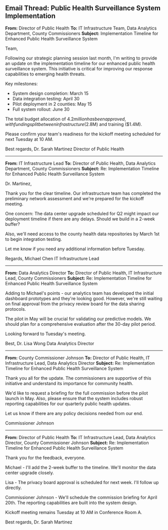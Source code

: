 ## Email Thread: Public Health Surveillance System Implementation

**From:** Director of Public Health
**To:** IT Infrastructure Team, Data Analytics Department, County Commissioners
**Subject:** Implementation Timeline for Enhanced Public Health Surveillance System

Team,

Following our strategic planning session last month, I'm writing to provide an update on the implementation timeline for our enhanced public health surveillance system. This initiative is critical for improving our response capabilities to emerging health threats.

Key milestones:
- System design completion: March 15
- Data integration testing: April 30
- Pilot deployment in 2 counties: May 15
- Full system rollout: June 30

The total budget allocation of $4.2 million has been approved, with funding split between infrastructure ($2.8M) and training ($1.4M).

Please confirm your team's readiness for the kickoff meeting scheduled for next Tuesday at 10 AM.

Best regards,
Dr. Sarah Martinez
Director of Public Health

---

**From:** IT Infrastructure Lead
**To:** Director of Public Health, Data Analytics Department, County Commissioners
**Subject:** Re: Implementation Timeline for Enhanced Public Health Surveillance System

Dr. Martinez,

Thank you for the clear timeline. Our infrastructure team has completed the preliminary network assessment and we're prepared for the kickoff meeting.

One concern: The data center upgrade scheduled for Q2 might impact our deployment timeline if there are any delays. Should we build in a 2-week buffer?

Also, we'll need access to the county health data repositories by March 1st to begin integration testing.

Let me know if you need any additional information before Tuesday.

Regards,
Michael Chen
IT Infrastructure Lead

---

**From:** Data Analytics Director
**To:** Director of Public Health, IT Infrastructure Lead, County Commissioners
**Subject:** Re: Implementation Timeline for Enhanced Public Health Surveillance System

Adding to Michael's points - our analytics team has developed the initial dashboard prototypes and they're looking good. However, we're still waiting on final approval from the privacy review board for the data sharing protocols.

The pilot in May will be crucial for validating our predictive models. We should plan for a comprehensive evaluation after the 30-day pilot period.

Looking forward to Tuesday's meeting.

Best,
Dr. Lisa Wong
Data Analytics Director

---

**From:** County Commissioner Johnson
**To:** Director of Public Health, IT Infrastructure Lead, Data Analytics Director
**Subject:** Re: Implementation Timeline for Enhanced Public Health Surveillance System

Thank you all for the update. The commissioners are supportive of this initiative and understand its importance for community health.

We'd like to request a briefing for the full commission before the pilot launch in May. Also, please ensure that the system includes robust reporting capabilities for our quarterly public health updates.

Let us know if there are any policy decisions needed from our end.

Commissioner Johnson

---

**From:** Director of Public Health
**To:** IT Infrastructure Lead, Data Analytics Director, County Commissioner Johnson
**Subject:** Re: Implementation Timeline for Enhanced Public Health Surveillance System

Thank you for the feedback, everyone.

Michael - I'll add the 2-week buffer to the timeline. We'll monitor the data center upgrade closely.

Lisa - The privacy board approval is scheduled for next week. I'll follow up directly.

Commissioner Johnson - We'll schedule the commission briefing for April 20th. The reporting capabilities are built into the system design.

Kickoff meeting remains Tuesday at 10 AM in Conference Room A.

Best regards,
Dr. Sarah Martinez

